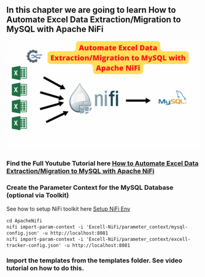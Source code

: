 ## In this chapter we are going to learn How to Automate Excel Data Extraction/Migration to MySQL with Apache NiFi

![conn](https://github.com/InsightByte/ApacheNifi/blob/main/Excel-NiFi/assets/image.png)


### Find the Full Youtube Tutorial here [How to Automate Excel Data Extraction/Migration to MySQL with Apache NiFi](https://www.youtube.com/watch?v=)


### Create the Parameter Context for the MySQL Database (optional via Toolkit)

See how to setup NiFi toolkit here [Setup NiFi Env](https://youtu.be/A3fVJehWGzk?list=PLkp40uss1kSI66DA_aDCfx02gXipoRQHc])

```
cd ApacheNifi
nifi import-param-context -i 'Excell-NiFi/parameter_context/mysql-config.json' -u http://localhost:8081
nifi import-param-context -i 'Excell-NiFi/parameter_context/excell-tracker-config.json' -u http://localhost:8081
```


### Import the templates from the templates folder. See video tutorial on how to do this.
